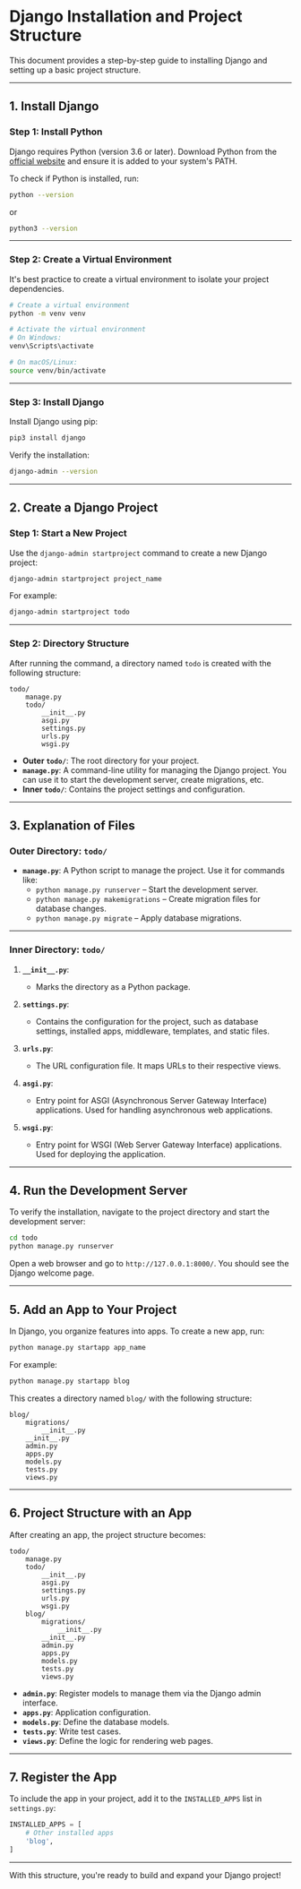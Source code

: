 # Django Installation and Project Structure

This document provides a step-by-step guide to installing Django and setting up a basic project structure.

---

## **1. Install Django**

### **Step 1: Install Python**

Django requires Python (version 3.6 or later). Download Python from the [official website](https://www.python.org/) and ensure it is added to your system's PATH.

To check if Python is installed, run:

```bash
python --version
```
or
```bash
python3 --version
```

---

### **Step 2: Create a Virtual Environment**

It's best practice to create a virtual environment to isolate your project dependencies.

```bash
# Create a virtual environment
python -m venv venv

# Activate the virtual environment
# On Windows:
venv\Scripts\activate

# On macOS/Linux:
source venv/bin/activate
```

---

### **Step 3: Install Django**

Install Django using pip:

```bash
pip3 install django
```

Verify the installation:

```bash
django-admin --version
```

---

## **2. Create a Django Project**

### **Step 1: Start a New Project**

Use the `django-admin startproject` command to create a new Django project:

```bash
django-admin startproject project_name
```

For example:

```bash
django-admin startproject todo
```

---

### **Step 2: Directory Structure**

After running the command, a directory named `todo` is created with the following structure:

```plaintext
todo/
    manage.py
    todo/
        __init__.py
        asgi.py
        settings.py
        urls.py
        wsgi.py
```

- **Outer `todo/`**: The root directory for your project.
- **`manage.py`**: A command-line utility for managing the Django project. You can use it to start the development server, create migrations, etc.
- **Inner `todo/`**: Contains the project settings and configuration.

---

## **3. Explanation of Files**

### **Outer Directory: `todo/`**

- **`manage.py`**: A Python script to manage the project. Use it for commands like:
  - `python manage.py runserver` – Start the development server.
  - `python manage.py makemigrations` – Create migration files for database changes.
  - `python manage.py migrate` – Apply database migrations.

---

### **Inner Directory: `todo/`**

1. **`__init__.py`**:
   - Marks the directory as a Python package.

2. **`settings.py`**:
   - Contains the configuration for the project, such as database settings, installed apps, middleware, templates, and static files.

3. **`urls.py`**:
   - The URL configuration file. It maps URLs to their respective views.

4. **`asgi.py`**:
   - Entry point for ASGI (Asynchronous Server Gateway Interface) applications. Used for handling asynchronous web applications.

5. **`wsgi.py`**:
   - Entry point for WSGI (Web Server Gateway Interface) applications. Used for deploying the application.

---

## **4. Run the Development Server**

To verify the installation, navigate to the project directory and start the development server:

```bash
cd todo
python manage.py runserver
```

Open a web browser and go to `http://127.0.0.1:8000/`. You should see the Django welcome page.

---

## **5. Add an App to Your Project**

In Django, you organize features into apps. To create a new app, run:

```bash
python manage.py startapp app_name
```

For example:

```bash
python manage.py startapp blog
```

This creates a directory named `blog/` with the following structure:

```plaintext
blog/
    migrations/
        __init__.py
    __init__.py
    admin.py
    apps.py
    models.py
    tests.py
    views.py
```

---

## **6. Project Structure with an App**

After creating an app, the project structure becomes:

```plaintext
todo/
    manage.py
    todo/
        __init__.py
        asgi.py
        settings.py
        urls.py
        wsgi.py
    blog/
        migrations/
            __init__.py
        __init__.py
        admin.py
        apps.py
        models.py
        tests.py
        views.py
```

- **`admin.py`**: Register models to manage them via the Django admin interface.
- **`apps.py`**: Application configuration.
- **`models.py`**: Define the database models.
- **`tests.py`**: Write test cases.
- **`views.py`**: Define the logic for rendering web pages.

---

## **7. Register the App**

To include the app in your project, add it to the `INSTALLED_APPS` list in `settings.py`:

```python
INSTALLED_APPS = [
    # Other installed apps
    'blog',
]
```

---

With this structure, you're ready to build and expand your Django project!

